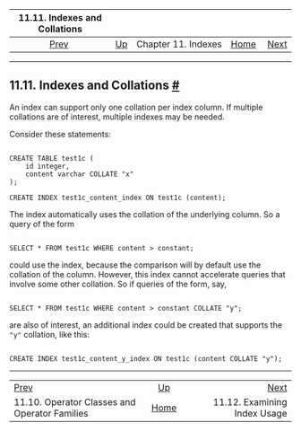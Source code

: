 

|                         11.11. Indexes and Collations                         |                                          |                     |                                                       |                                                              |
| :---------------------------------------------------------------------------: | :--------------------------------------- | :-----------------: | ----------------------------------------------------: | -----------------------------------------------------------: |
| [Prev](indexes-opclass.html "11.10. Operator Classes and Operator Families")  | [Up](indexes.html "Chapter 11. Indexes") | Chapter 11. Indexes | [Home](index.html "PostgreSQL 17devel Documentation") |  [Next](indexes-examine.html "11.12. Examining Index Usage") |

***

## 11.11. Indexes and Collations [#](#INDEXES-COLLATIONS)

An index can support only one collation per index column. If multiple collations are of interest, multiple indexes may be needed.

Consider these statements:

```

CREATE TABLE test1c (
    id integer,
    content varchar COLLATE "x"
);

CREATE INDEX test1c_content_index ON test1c (content);
```

The index automatically uses the collation of the underlying column. So a query of the form

```

SELECT * FROM test1c WHERE content > constant;
```

could use the index, because the comparison will by default use the collation of the column. However, this index cannot accelerate queries that involve some other collation. So if queries of the form, say,

```

SELECT * FROM test1c WHERE content > constant COLLATE "y";
```

are also of interest, an additional index could be created that supports the `"y"` collation, like this:

```

CREATE INDEX test1c_content_y_index ON test1c (content COLLATE "y");
```

***

|                                                                               |                                                       |                                                              |
| :---------------------------------------------------------------------------- | :---------------------------------------------------: | -----------------------------------------------------------: |
| [Prev](indexes-opclass.html "11.10. Operator Classes and Operator Families")  |        [Up](indexes.html "Chapter 11. Indexes")       |  [Next](indexes-examine.html "11.12. Examining Index Usage") |
| 11.10. Operator Classes and Operator Families                                 | [Home](index.html "PostgreSQL 17devel Documentation") |                                 11.12. Examining Index Usage |
